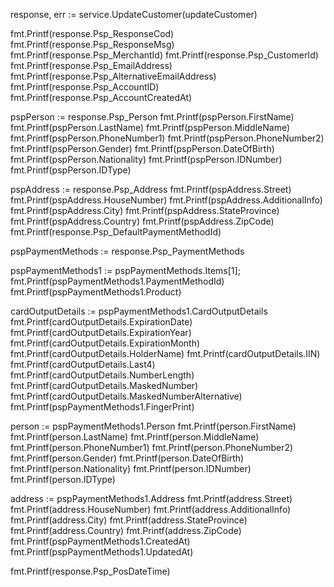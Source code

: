response, err := service.UpdateCustomer(updateCustomer)

fmt.Printf(response.Psp_ResponseCod)
fmt.Printf(response.Psp_ResponseMsg)
fmt.Printf(response.Psp_MerchantId)
fmt.Printf(response.Psp_CustomerId)
fmt.Printf(response.Psp_EmailAddress)
fmt.Printf(response.Psp_AlternativeEmailAddress)
fmt.Printf(response.Psp_AccountID)
fmt.Printf(response.Psp_AccountCreatedAt)

pspPerson := response.Psp_Person
fmt.Printf(pspPerson.FirstName)
fmt.Printf(pspPerson.LastName)
fmt.Printf(pspPerson.MiddleName)
fmt.Printf(pspPerson.PhoneNumber1)
fmt.Printf(pspPerson.PhoneNumber2)
fmt.Printf(pspPerson.Gender)
fmt.Printf(pspPerson.DateOfBirth)
fmt.Printf(pspPerson.Nationality)
fmt.Printf(pspPerson.IDNumber)
fmt.Printf(pspPerson.IDType)

pspAddress := response.Psp_Address
fmt.Printf(pspAddress.Street)
fmt.Printf(pspAddress.HouseNumber)
fmt.Printf(pspAddress.AdditionalInfo)
fmt.Printf(pspAddress.City)
fmt.Printf(pspAddress.StateProvince)
fmt.Printf(pspAddress.Country)
fmt.Printf(pspAddress.ZipCode)
fmt.Printf(response.Psp_DefaultPaymentMethodId)

pspPaymentMethods := response.Psp_PaymentMethods

pspPaymentMethods1 := pspPaymentMethods.Items[1];
fmt.Printf(pspPaymentMethods1.PaymentMethodId)
fmt.Printf(pspPaymentMethods1.Product)

cardOutputDetails := pspPaymentMethods1.CardOutputDetails
fmt.Printf(cardOutputDetails.ExpirationDate)
fmt.Printf(cardOutputDetails.ExpirationYear)
fmt.Printf(cardOutputDetails.ExpirationMonth)
fmt.Printf(cardOutputDetails.HolderName)
fmt.Printf(cardOutputDetails.IIN)
fmt.Printf(cardOutputDetails.Last4)
fmt.Printf(cardOutputDetails.NumberLength)
fmt.Printf(cardOutputDetails.MaskedNumber)
fmt.Printf(cardOutputDetails.MaskedNumberAlternative)
fmt.Printf(pspPaymentMethods1.FingerPrint)

person := pspPaymentMethods1.Person
fmt.Printf(person.FirstName)
fmt.Printf(person.LastName)
fmt.Printf(person.MiddleName)
fmt.Printf(person.PhoneNumber1)
fmt.Printf(person.PhoneNumber2)
fmt.Printf(person.Gender)
fmt.Printf(person.DateOfBirth)
fmt.Printf(person.Nationality)
fmt.Printf(person.IDNumber)
fmt.Printf(person.IDType)

address := pspPaymentMethods1.Address
fmt.Printf(address.Street)
fmt.Printf(address.HouseNumber)
fmt.Printf(address.AdditionalInfo)
fmt.Printf(address.City)
fmt.Printf(address.StateProvince)
fmt.Printf(address.Country)
fmt.Printf(address.ZipCode)
fmt.Printf(pspPaymentMethods1.CreatedAt)
fmt.Printf(pspPaymentMethods1.UpdatedAt)

fmt.Printf(response.Psp_PosDateTime)
